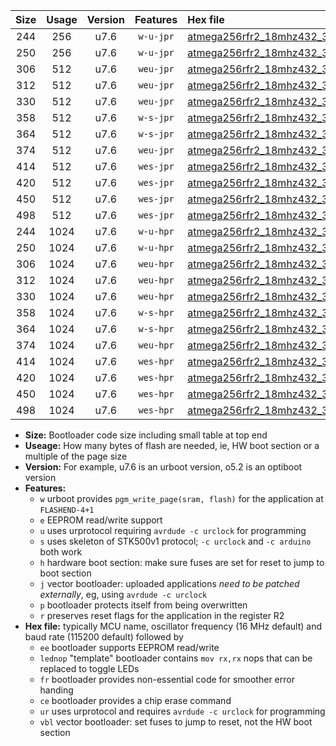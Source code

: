 |Size|Usage|Version|Features|Hex file|
|:-:|:-:|:-:|:-:|:--|
|244|256|u7.6|`w-u-jpr`|[atmega256rfr2_18mhz432_38400bps_ur_vbl.hex](https://raw.githubusercontent.com/stefanrueger/urboot/main/atmega256rfr2_18mhz432_38400bps_ur_vbl.hex)|
|250|256|u7.6|`w-u-jpr`|[atmega256rfr2_18mhz432_38400bps_lednop_ur_vbl.hex](https://raw.githubusercontent.com/stefanrueger/urboot/main/atmega256rfr2_18mhz432_38400bps_lednop_ur_vbl.hex)|
|306|512|u7.6|`weu-jpr`|[atmega256rfr2_18mhz432_38400bps_ee_ur_vbl.hex](https://raw.githubusercontent.com/stefanrueger/urboot/main/atmega256rfr2_18mhz432_38400bps_ee_ur_vbl.hex)|
|312|512|u7.6|`weu-jpr`|[atmega256rfr2_18mhz432_38400bps_ee_lednop_ur_vbl.hex](https://raw.githubusercontent.com/stefanrueger/urboot/main/atmega256rfr2_18mhz432_38400bps_ee_lednop_ur_vbl.hex)|
|330|512|u7.6|`weu-jpr`|[atmega256rfr2_18mhz432_38400bps_ee_lednop_fr_ur_vbl.hex](https://raw.githubusercontent.com/stefanrueger/urboot/main/atmega256rfr2_18mhz432_38400bps_ee_lednop_fr_ur_vbl.hex)|
|358|512|u7.6|`w-s-jpr`|[atmega256rfr2_18mhz432_38400bps_vbl.hex](https://raw.githubusercontent.com/stefanrueger/urboot/main/atmega256rfr2_18mhz432_38400bps_vbl.hex)|
|364|512|u7.6|`w-s-jpr`|[atmega256rfr2_18mhz432_38400bps_lednop_vbl.hex](https://raw.githubusercontent.com/stefanrueger/urboot/main/atmega256rfr2_18mhz432_38400bps_lednop_vbl.hex)|
|374|512|u7.6|`weu-jpr`|[atmega256rfr2_18mhz432_38400bps_ee_lednop_fr_ce_ur_vbl.hex](https://raw.githubusercontent.com/stefanrueger/urboot/main/atmega256rfr2_18mhz432_38400bps_ee_lednop_fr_ce_ur_vbl.hex)|
|414|512|u7.6|`wes-jpr`|[atmega256rfr2_18mhz432_38400bps_ee_vbl.hex](https://raw.githubusercontent.com/stefanrueger/urboot/main/atmega256rfr2_18mhz432_38400bps_ee_vbl.hex)|
|420|512|u7.6|`wes-jpr`|[atmega256rfr2_18mhz432_38400bps_ee_lednop_vbl.hex](https://raw.githubusercontent.com/stefanrueger/urboot/main/atmega256rfr2_18mhz432_38400bps_ee_lednop_vbl.hex)|
|450|512|u7.6|`wes-jpr`|[atmega256rfr2_18mhz432_38400bps_ee_lednop_fr_vbl.hex](https://raw.githubusercontent.com/stefanrueger/urboot/main/atmega256rfr2_18mhz432_38400bps_ee_lednop_fr_vbl.hex)|
|498|512|u7.6|`wes-jpr`|[atmega256rfr2_18mhz432_38400bps_ee_lednop_fr_ce_vbl.hex](https://raw.githubusercontent.com/stefanrueger/urboot/main/atmega256rfr2_18mhz432_38400bps_ee_lednop_fr_ce_vbl.hex)|
|244|1024|u7.6|`w-u-hpr`|[atmega256rfr2_18mhz432_38400bps_ur.hex](https://raw.githubusercontent.com/stefanrueger/urboot/main/atmega256rfr2_18mhz432_38400bps_ur.hex)|
|250|1024|u7.6|`w-u-hpr`|[atmega256rfr2_18mhz432_38400bps_lednop_ur.hex](https://raw.githubusercontent.com/stefanrueger/urboot/main/atmega256rfr2_18mhz432_38400bps_lednop_ur.hex)|
|306|1024|u7.6|`weu-hpr`|[atmega256rfr2_18mhz432_38400bps_ee_ur.hex](https://raw.githubusercontent.com/stefanrueger/urboot/main/atmega256rfr2_18mhz432_38400bps_ee_ur.hex)|
|312|1024|u7.6|`weu-hpr`|[atmega256rfr2_18mhz432_38400bps_ee_lednop_ur.hex](https://raw.githubusercontent.com/stefanrueger/urboot/main/atmega256rfr2_18mhz432_38400bps_ee_lednop_ur.hex)|
|330|1024|u7.6|`weu-hpr`|[atmega256rfr2_18mhz432_38400bps_ee_lednop_fr_ur.hex](https://raw.githubusercontent.com/stefanrueger/urboot/main/atmega256rfr2_18mhz432_38400bps_ee_lednop_fr_ur.hex)|
|358|1024|u7.6|`w-s-hpr`|[atmega256rfr2_18mhz432_38400bps.hex](https://raw.githubusercontent.com/stefanrueger/urboot/main/atmega256rfr2_18mhz432_38400bps.hex)|
|364|1024|u7.6|`w-s-hpr`|[atmega256rfr2_18mhz432_38400bps_lednop.hex](https://raw.githubusercontent.com/stefanrueger/urboot/main/atmega256rfr2_18mhz432_38400bps_lednop.hex)|
|374|1024|u7.6|`weu-hpr`|[atmega256rfr2_18mhz432_38400bps_ee_lednop_fr_ce_ur.hex](https://raw.githubusercontent.com/stefanrueger/urboot/main/atmega256rfr2_18mhz432_38400bps_ee_lednop_fr_ce_ur.hex)|
|414|1024|u7.6|`wes-hpr`|[atmega256rfr2_18mhz432_38400bps_ee.hex](https://raw.githubusercontent.com/stefanrueger/urboot/main/atmega256rfr2_18mhz432_38400bps_ee.hex)|
|420|1024|u7.6|`wes-hpr`|[atmega256rfr2_18mhz432_38400bps_ee_lednop.hex](https://raw.githubusercontent.com/stefanrueger/urboot/main/atmega256rfr2_18mhz432_38400bps_ee_lednop.hex)|
|450|1024|u7.6|`wes-hpr`|[atmega256rfr2_18mhz432_38400bps_ee_lednop_fr.hex](https://raw.githubusercontent.com/stefanrueger/urboot/main/atmega256rfr2_18mhz432_38400bps_ee_lednop_fr.hex)|
|498|1024|u7.6|`wes-hpr`|[atmega256rfr2_18mhz432_38400bps_ee_lednop_fr_ce.hex](https://raw.githubusercontent.com/stefanrueger/urboot/main/atmega256rfr2_18mhz432_38400bps_ee_lednop_fr_ce.hex)|

- **Size:** Bootloader code size including small table at top end
- **Useage:** How many bytes of flash are needed, ie, HW boot section or a multiple of the page size
- **Version:** For example, u7.6 is an urboot version, o5.2 is an optiboot version
- **Features:**
  + `w` urboot provides `pgm_write_page(sram, flash)` for the application at `FLASHEND-4+1`
  + `e` EEPROM read/write support
  + `u` uses urprotocol requiring `avrdude -c urclock` for programming
  + `s` uses skeleton of STK500v1 protocol; `-c urclock` and `-c arduino` both work
  + `h` hardware boot section: make sure fuses are set for reset to jump to boot section
  + `j` vector bootloader: uploaded applications *need to be patched externally*, eg, using `avrdude -c urclock`
  + `p` bootloader protects itself from being overwritten
  + `r` preserves reset flags for the application in the register R2
- **Hex file:** typically MCU name, oscillator frequency (16 MHz default) and baud rate (115200 default) followed by
  + `ee` bootloader supports EEPROM read/write
  + `lednop` "template" bootloader contains `mov rx,rx` nops that can be replaced to toggle LEDs
  + `fr` bootloader provides non-essential code for smoother error handing
  + `ce` bootloader provides a chip erase command
  + `ur` uses urprotocol and requires `avrdude -c urclock` for programming
  + `vbl` vector bootloader: set fuses to jump to reset, not the HW boot section
